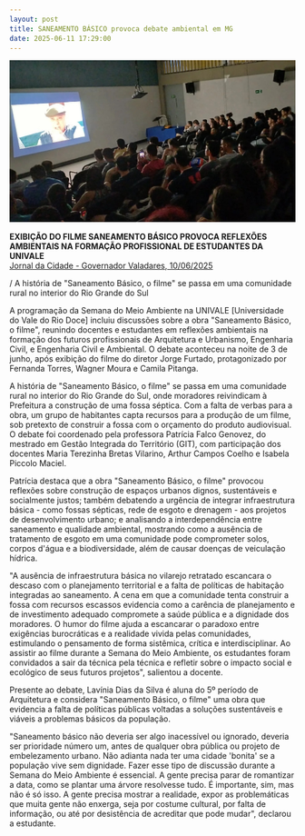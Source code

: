 ```yaml
---
layout: post
title: SANEAMENTO BÁSICO provoca debate ambiental em MG
date: 2025-06-11 17:29:00
---
```

![](/uploads/sbof-gov-val.jpg)

**EXIBIÇÃO DO FILME SANEAMENTO BÁSICO PROVOCA REFLEXÕES AMBIENTAIS NA FORMAÇÃO PROFISSIONAL DE ESTUDANTES DA UNIVALE**\
[Jornal da Cidade - Governador Valadares, 10/06/2025](https://jornaldacidadegv.com.br/educacao/exibicao-do-filme-saneamento-basico-provoca-reflexoes-ambientais-na-formacao-profissional-de-estudantes-da-univale/)

[](https://jornaldacidadegv.com.br/educacao/exibicao-do-filme-saneamento-basico-provoca-reflexoes-ambientais-na-formacao-profissional-de-estudantes-da-univale/)

/ A história de "Saneamento Básico, o filme" se passa em uma comunidade rural no interior do Rio Grande do Sul

A programação da Semana do Meio Ambiente na UNIVALE \[Universidade do Vale do Rio Doce] incluiu discussões sobre a obra "Saneamento Básico, o filme", reunindo docentes e estudantes em reflexões ambientais na formação dos futuros profissionais de Arquitetura e Urbanismo, Engenharia Civil, e Engenharia Civil e Ambiental. O debate aconteceu na noite de 3 de junho, após exibição do filme do diretor Jorge Furtado, protagonizado por Fernanda Torres, Wagner Moura e Camila Pitanga.

A história de "Saneamento Básico, o filme" se passa em uma comunidade rural no interior do Rio Grande do Sul, onde moradores reivindicam à Prefeitura a construção de uma fossa séptica. Com a falta de verbas para a obra, um grupo de habitantes capta recursos para a produção de um filme, sob pretexto de construir a fossa com o orçamento do produto audiovisual. O debate foi coordenado pela professora Patrícia Falco Genovez, do mestrado em Gestão Integrada do Território (GIT), com participação dos docentes Maria Terezinha Bretas Vilarino, Arthur Campos Coelho e Isabela Piccolo Maciel.

Patrícia destaca que a obra "Saneamento Básico, o filme" provocou reflexões sobre construção de espaços urbanos dignos, sustentáveis e socialmente justos; também debatendo a urgência de integrar infraestrutura básica - como fossas sépticas, rede de esgoto e drenagem - aos projetos de desenvolvimento urbano; e analisando a interdependência entre saneamento e qualidade ambiental, mostrando como a ausência de tratamento de esgoto em uma comunidade pode comprometer solos, corpos d'água e a biodiversidade, além de causar doenças de veiculação hídrica.

"A ausência de infraestrutura básica no vilarejo retratado escancara o descaso com o planejamento territorial e a falta de políticas de habitação integradas ao saneamento. A cena em que a comunidade tenta construir a fossa com recursos escassos evidencia como a carência de planejamento e de investimento adequado compromete a saúde pública e a dignidade dos moradores. O humor do filme ajuda a escancarar o paradoxo entre exigências burocráticas e a realidade vivida pelas comunidades, estimulando o pensamento de forma sistêmica, crítica e interdisciplinar. Ao assistir ao filme durante a Semana do Meio Ambiente, os estudantes foram convidados a sair da técnica pela técnica e refletir sobre o impacto social e ecológico de seus futuros projetos", salientou a docente.

Presente ao debate, Lavínia Dias da Silva é aluna do 5º período de Arquitetura e considera "Saneamento Básico, o filme" uma obra que evidencia a falta de políticas públicas voltadas a soluções sustentáveis e viáveis a problemas básicos da população.

"Saneamento básico não deveria ser algo inacessível ou ignorado, deveria ser prioridade número um, antes de qualquer obra pública ou projeto de embelezamento urbano. Não adianta nada ter uma cidade 'bonita' se a população vive sem dignidade. Fazer esse tipo de discussão durante a Semana do Meio Ambiente é essencial. A gente precisa parar de romantizar a data, como se plantar uma árvore resolvesse tudo. É importante, sim, mas não é só isso. A gente precisa mostrar a realidade, expor as problemáticas que muita gente não enxerga, seja por costume cultural, por falta de informação, ou até por desistência de acreditar que pode mudar", declarou a estudante.
